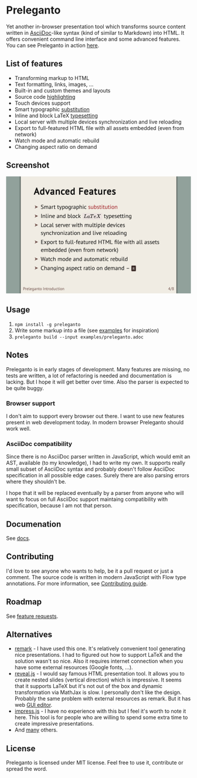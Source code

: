 # Preleganto

Yet another in-browser presentation tool which transforms source content written
in [AsciiDoc](http://asciidoctor.org/)-like syntax (kind of similar to Markdown)
into HTML. It offers convenient command line interface and some advanced
features. You can see Preleganto in action
[here](https://pnevyk.github.io/preleganto/).

## List of features

* Transforming markup to HTML
* Text formatting, links, images, ...
* Built-in and custom themes and layouts
* Source code [highlighting](https://github.com/PrismJS/prism)
* Touch devices support
* Smart typographic [substitution](https://github.com/pnevyk/tipograph)
* Inline and block LaTeX [typesetting](https://github.com/Khan/KaTeX)
* Local server with multiple devices synchronization and live reloading
* Export to full-featured HTML file with all assets embedded (even from network)
* Watch mode and automatic rebuild
* Changing aspect ratio on demand

## Screenshot

![Notable Features](screenshot.png)

## Usage

1. `npm install -g preleganto`
2. Write some markup into a file (see [examples](examples/) for inspiration)
3. `preleganto build --input examples/preleganto.adoc`

## Notes

Preleganto is in early stages of development. Many features are missing, no
tests are written, a lot of refactoring is needed and documentation is lacking.
But I hope it will get better over time. Also the parser is expected to be quite
buggy.

### Browser support

I don't aim to support every browser out there. I want to use new features
present in web development today. In modern browser Preleganto should work well.

### AsciiDoc compatibility

Since there is no AsciiDoc parser written in JavaScript, which would emit an
AST, available (to my knowledge), I had to write my own. It supports really
small subset of AsciiDoc syntax and probably doesn't follow AsciiDoc
specification in all possible edge cases. Surely there are also parsing errors
where they shouldn't be.

I hope that it will be replaced eventually by a parser from anyone who will want
to focus on full AsciiDoc support maintaing compatibility with specification,
because I am not that person.

## Documenation

See [docs](docs/readme.md).

## Contributing

I'd love to see anyone who wants to help, be it a pull request or just a
comment. The source code is written in modern JavaScript with Flow type
annotations. For more information, see [Contributing guide](CONTRIBUTING.md).

## Roadmap

See [feature
requests](https://github.com/pnevyk/preleganto/labels/feature-request).

## Alternatives

* [remark](https://github.com/gnab/remark) - I have used this one. It's
  relatively convenient tool generating nice presentations. I had to figured out how to support LaTeX and the solution wasn't so nice. Also it requires
  internet connection when you have some external resources (Google fonts, ...).
* [reveal.js](https://github.com/hakimel/reveal.js/) - I would say famous HTML
  presentation tool. It allows you to create nested slides (vertical direction)
  which is impressive. It seems that it supports LaTeX but it's not out of the
  box and dynamic transformation via MathJax is slow. I personally don't like
  the design. Probably the same problem with external resources as remark. But
  it has web [GUI editor](https://slides.com/).
* [impress.js](https://github.com/impress/impress.js/) - I have no experience
  with this but I feel it's worth to note it here. This tool is for people who
  are willing to spend some extra time to create impressive presentations.
* And [many](https://github.com/astefanutti/decktape) others.

## License

Preleganto is licensed under MIT license. Feel free to use it, contribute or
spread the word.
